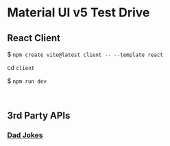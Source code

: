 # Material UI v5 Test Drive

## React Client

<p>$ <code>npm create vite@latest client -- --template react</code></p>
<p>cd <code>client</code></p>
<p>$ <code>npm run dev</code></p>
<br>

## 3rd Party APIs

### [Dad Jokes](https://dadjokes.io/)
